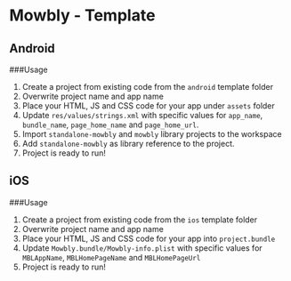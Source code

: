 Mowbly - Template
=================

Android
----------

###Usage

1. Create a project from existing code from the `android` template folder
2. Overwrite project name and app name
3. Place your HTML, JS and CSS code for your app under `assets` folder
4. Update `res/values/strings.xml` with specific values for `app_name`, `bundle_name`, `page_home_name` and `page_home_url`.
5. Import `standalone-mowbly` and `mowbly` library projects to the workspace
6. Add `standalone-mowbly` as library reference to the project.
7. Project is ready to run!


iOS
----------

###Usage

1. Create a project from existing code from the `ios` template folder
2. Overwrite project name and app name
3. Place your HTML, JS and CSS code for your app into `project.bundle`
4. Update `Mowbly.bundle/Mowbly-info.plist` with specific values for `MBLAppName`, `MBLHomePageName` and `MBLHomePageUrl`
5. Project is ready to run!


